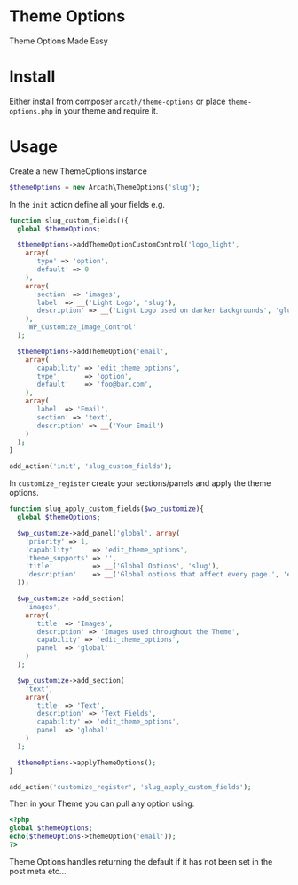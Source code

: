 # Theme Options

Theme Options Made Easy

# Install

Either install from composer `arcath/theme-options` or place `theme-options.php` in your theme and require it.

# Usage

Create a new ThemeOptions instance

```php
$themeOptions = new Arcath\ThemeOptions('slug');
```

In the `init` action define all your fields e.g.

```php
function slug_custom_fields(){
  global $themeOptions;

  $themeOptions->addThemeOptionCustomControl('logo_light',
    array(
      'type' => 'option',
      'default' => 0
    ),
    array(
      'section' => 'images',
      'label' => __('Light Logo', 'slug'),
      'description' => __('Light Logo used on darker backgrounds', 'glug'),
    ),
    'WP_Customize_Image_Control'
  );

  $themeOptions->addThemeOption('email',
    array(
      'capability' => 'edit_theme_options',
      'type'       => 'option',
      'default'    => 'foo@bar.com',
    ),
    array(
      'label' => 'Email',
      'section' => 'text',
      'description' => __('Your Email')
    )
  );
}

add_action('init', 'slug_custom_fields');
```

In `customize_register` create your sections/panels and apply the theme options.

```php
function slug_apply_custom_fields($wp_customize){
  global $themeOptions;

  $wp_customize->add_panel('global', array(
    'priority' => 1,
    'capability'     => 'edit_theme_options',
    'theme_supports' => '',
    'title'          => __('Global Options', 'slug'),
    'description'    => __('Global options that affect every page.', 'edit2017'),
  ));

  $wp_customize->add_section(
    'images',
    array(
      'title' => 'Images',
      'description' => 'Images used throughout the Theme',
      'capability' => 'edit_theme_options',
      'panel' => 'global'
    )
  );

  $wp_customize->add_section(
    'text',
    array(
      'title' => 'Text',
      'description' => 'Text Fields',
      'capability' => 'edit_theme_options',
      'panel' => 'global'
    )
  );

  $themeOptions->applyThemeOptions();
}

add_action('customize_register', 'slug_apply_custom_fields');
```

Then in your Theme you can pull any option using:

```php
<?php
global $themeOptions;
echo($themeOptions->themeOption('email'));
?>
```

Theme Options handles returning the default if it has not been set in the post meta etc...
